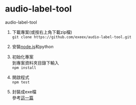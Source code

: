 # audio-label-tool
audio-label-tool

1. 下載專案(或按右上角下載zip檔)  
``` git clone https://github.com/exeex/audio-label-tool.git ```

2. 安裝[node.js](https://nodejs.org/en/download/)和python  

3. 初始化專案  
到專案資料夾目錄下輸入  
```npm install```

4. 開啟程式  
```npm test```
 
5. 封裝成exe檔  
參考[這一篇](http://rpg1982.blogspot.com/2015/12/nodejs-electron-app.html)




